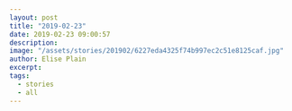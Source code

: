 ```yaml
---
layout: post
title: "2019-02-23"
date: 2019-02-23 09:00:57
description: 
image: "/assets/stories/201902/6227eda4325f74b997ec2c51e8125caf.jpg"
author: Elise Plain
excerpt: 
tags: 
  - stories
  - all
---
```



<p></p>
